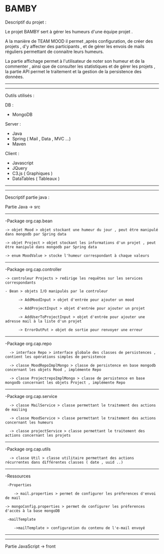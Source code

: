# BAMBY

Descriptif du projet :

Le projet BAMBY sert à gérer les humeurs d'une équipe projet .

A la manière de TEAM MOOD  il permet ,après configuration, de créer des projets , d'y affecter des participants , et de gérer les envois de mails réguliers permettant de connaitre leurs humeurs.

La partie affichage permet à l'utilisateur de noter son humeur et de la commenter , ainsi que de consulter les statistiques et de gérer les projets , la partie API permet le traitement et la gestion de la persistence des données.

________________________________________________________________________________________________________________________________
________________________________________________________________________________________________________________________________

Outils utilisés :

DB :
- MongoDB

Server :
- Java
- Spring ( Mail , Data , MVC ...)
- Maven

Client :
- Javascript
- JQuery
- C3.js ( Graphiques )
- DataTables ( Tableaux )

________________________________________________________________________________________________________________________________
________________________________________________________________________________________________________________________________

Descriptif partie java :

Partie Java -> src  
________________________________________________________________________________________________________________________________
  -Package org.cap.bean 
  
    -> objet Mood > objet stockant une humeur du jour , peut être manipulé dans mongodb par Spring data
	
    -> objet Project > objet stockant les informations d'un projet , peut être manipulé dans mongodb par Spring data
	
    -> enum MoodValue > stocke l'humeur correspondant à chaque valeurs
    
________________________________________________________________________________________________________________________________	
  -Package org.cap.controller
  
    -> controleur Projects > redirige les requêtes sur les services correspondants
	
    - Bean > objets I/O manipulés par le controleur
	
          -> AddMoodInput > objet d'entrée pour ajouter un mood
		  
          -> AddProjectInput > objet d'entrée pour ajouter un projet
		  
          -> AddUserToProjectInput > objet d'entrée pour ajouter une adresse mail à la liste d'un projet
		  
          -> ErrorOutPut > objet de sortie pour renvoyer une erreur
	  
________________________________________________________________________________________________________________________________  
  -Package org.cap.repo
  
      -> interface Repo > interface globale des classes de persistences , contient les opérations simples de persistence
      
      -> classe MoodRepoImplMongo > classe de persistence en base mongodb concernant les objets Mood , implémente Repo
      
      -> classe ProjectrepoImplMongo > classe de persistence en base mongodb concernant les objets Project , implémente Repo
      
________________________________________________________________________________________________________________________________
  -Package org.cap.service
  
      -> classe MailService > classe permettant le traitement des actions de mailing
      
      -> classe MoodService > classe permettant le traitement des actions concernant les humeurs
      
      -> classe projectService > classe permettant le traitement des actions concernant les projets
      
________________________________________________________________________________________________________________________________
  -Package org.cap.utils
  
      -> classe Util > classe utilitaire permettant des actions récurrentes dans différentes classes ( date , uuid ..) 
      
________________________________________________________________________________________________________________________________
  -Ressources
  
     -Properties
     
     	-> mail.properties > permet de configurer les préferences d'envoi de mail
	
	-> mongoConfig.properties > permet de configurer les préferences d'accès à la base mongoDB
	
     -mailTemplate
     
     	->mailTemplate > configuration du contenu de l'e-mail envoyé

________________________________________________________________________________________________________________________________
________________________________________________________________________________________________________________________________

Partie JavaScript -> front

